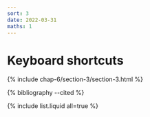 ```yaml
---
sort: 3
date: 2022-03-31
maths: 1
---
```


# Keyboard shortcuts

{% include chap-6/section-3/section-3.html %}

{% bibliography --cited %}

{% include list.liquid all=true %}

